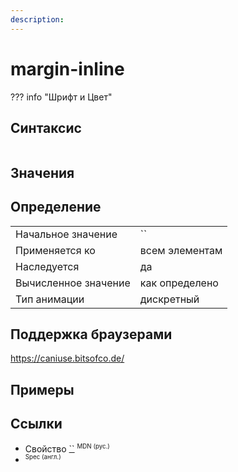 ```yaml
---
description:
---
```


# margin-inline

??? info "Шрифт и Цвет"

## Синтаксис

```css

```

## Значения

## Определение

|                      |                |
| -------------------- | -------------- |
| Начальное значение   | ``             |
| Применяется ко       | всем элементам |
| Наследуется          | да             |
| Вычисленное значение | как определено |
| Тип анимации         | дискретный     |

## Поддержка браузерами

https://caniuse.bitsofco.de/

## Примеры

## Ссылки

- Свойство [``](https://developer.mozilla.org/ru/docs/Web/CSS/) <sup><small>MDN (рус.)</small></sup>
- []() <sup><small>Spec (англ.)</small></sup>
